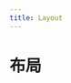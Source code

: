 ```yaml
---
title: Layout
---
```

# 布局
<ClientOnly>
  <g-layout-1></g-layout-1>
  <g-layout-2></g-layout-2>
  <g-layout-3></g-layout-3>
</ClientOnly>